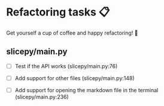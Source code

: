 
# Refactoring tasks 📋

Get yourself a cup of coffee and happy refactoring! 🚀

## slicepy/main.py
- [ ] Test if the API works (slicepy/main.py:76)
- [ ] Add support for other files (slicepy/main.py:148)
- [ ] Add support for opening the markdown file in the terminal (slicepy/main.py:236)

